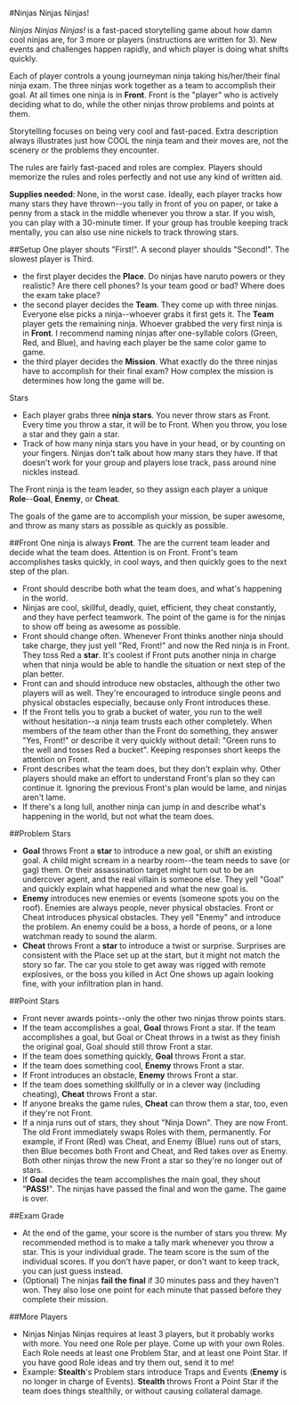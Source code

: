 #Ninjas Ninjas Ninjas!

*Ninjas Ninjas Ninjas!* is a fast-paced storytelling game about how damn cool ninjas are, for 3 more or players (instructions are written for 3). New events and challenges happen rapidly, and which player is doing what shifts quickly.

Each of player controls a young journeyman ninja taking his/her/their final ninja exam. The three ninjas work together as a team to accomplish their goal. At all times one ninja is in **Front**. Front is the "player" who is actively deciding what to do, while the other ninjas throw problems and points at them.

Storytelling focuses on being very cool and fast-paced. Extra description always illustrates just how COOL the ninja team and their moves are, not the scenery or the problems they encounter.

The rules are fairly fast-paced and roles are complex. Players should memorize the rules and roles perfectly and not use any kind of written aid.

**Supplies needed**: None, in the worst case. Ideally, each player tracks how many stars they have thrown--you tally in front of you on paper, or take a penny from a stack in the middle whenever you throw a star. If you wish, you can play with a 30-minute timer. If your group has trouble keeping track mentally, you can also use nine nickels to track throwing stars.

##Setup
One player shouts "First!". A second player shoulds "Second!". The slowest player is Third.
- the first player decides the **Place**. Do ninjas have naruto powers or they realistic? Are there cell phones? Is your team good or bad? Where does the exam take place?
- the second player decides the **Team**. They come up with three ninjas. Everyone else picks a ninja--whoever grabs it first gets it. The **Team** player gets the remaining ninja. Whoever grabbed the very first ninja is in **Front**. I recommend naming ninjas after one-syllable colors (Green, Red, and Blue), and having each player be the same color game to game.
- the third player decides the **Mission**. What exactly do the three ninjas have to accomplish for their final exam? How complex the mission is determines how long the game will be.

Stars
- Each player grabs three **ninja stars**. You never throw stars as Front. Every time you throw a star, it will be to Front. When you throw, you lose a star and they gain a star.
- Track of how many ninja stars you have in your head, or by counting on your fingers. Ninjas don't talk about how many stars they have. If that doesn't work for your group and players lose track, pass around nine nickles instead.

The Front ninja is the team leader, so they assign each player a unique **Role**--**Goal**, **Enemy**, or **Cheat**.

The goals of the game are to accomplish your mission, be super awesome, and throw as many stars as possible as quickly as possible.

##Front
One ninja is always **Front**. The are the current team leader and decide what the team does. Attention is on Front. Front's team accomplishes tasks quickly, in cool ways, and then quickly goes to the next step of the plan.

- Front should describe both what the team does, and what's happening in the world. 
- Ninjas are cool, skillful, deadly, quiet, efficient, they cheat constantly, and they have perfect teamwork. The point of the game is for the ninjas to show off being as awesome as possible.
- Front should change often. Whenever Front thinks another ninja should take charge, they just yell "Red, Front!" and now the Red ninja is in Front. They toss Red a **star**. It's coolest if Front puts another ninja in charge when that ninja would be able to handle the situation or next step of the plan better.
- Front can and should introduce new obstacles, although the other two players will as well. They're encouraged to introduce single peons and physical obstacles especially, because only Front introduces these.
- If the Front tells you to grab a bucket of water, you run to the well without hesitation--a ninja team trusts each other completely. When members of the team other than the Front do something, they answer "Yes, Front!" or describe it very quickly without detail: "Green runs to the well and tosses Red a bucket". Keeping responses short keeps the attention on Front.
- Front describes what the team does, but they don't explain why. Other players should make an effort to understand Front's plan so they can continue it. Ignoring the previous Front's plan would be lame, and ninjas aren't lame.
- If there's a long lull, another ninja can jump in and describe what's happening in the world, but not what the team does.

##Problem Stars
- **Goal** throws Front a **star** to introduce a new goal, or shift an existing goal. A child might scream in a nearby room--the team needs to save (or gag) them. Or their assassination target might turn out to be an undercover agent, and the real villain is someone else. They yell "Goal" and quickly explain what happened and what the new goal is.
- **Enemy** introduces new enemies or events (someone spots you on the roof). Enemies are always people, never physical obstacles. Front or Cheat introduces physical obstacles. They yell "Enemy" and introduce the problem. An enemy could be a boss, a horde of peons, or a lone watchman ready to sound the alarm.
- **Cheat** throws Front a **star** to introduce a twist or surprise. Surprises are consistent with the Place set up at the start, but it might not match the story so far. The car you stole to get away was rigged with remote explosives, or the boss you killed in Act One shows up again looking fine, with your infiltration plan in hand.

##Point Stars
- Front never awards points--only the other two ninjas throw points stars.
- If the team accomplishes a goal, **Goal** throws Front a star. If the team accomplishes a goal, but Goal or Cheat throws in a twist as they finish the original goal, Goal should still throw Front a star.
- If the team does something quickly, **Goal** throws Front a star.
- If the team does something cool, **Enemy** throws Front a star.
- If Front introduces an obstacle, **Enemy** throws Front a star.
- If the team does something skillfully or in a clever way (including cheating), **Cheat** throws Front a star.
- If anyone breaks the game rules, **Cheat** can throw them a star, too, even if they're not Front.
- If a ninja runs out of stars, they shout "Ninja Down". They are now Front. The old Front immediately swaps Roles with them, permanently. For example, if Front (Red) was Cheat, and Enemy (Blue) runs out of stars, then Blue becomes both Front and Cheat, and Red takes over as Enemy. Both other ninjas throw the new Front a star so they're no longer out of stars.
- If **Goal** decides the team accomplishes the main goal, they shout "**PASS!**". The ninjas have passed the final and won the game. The game is over.

##Exam Grade
- At the end of the game, your score is the number of stars you threw. My recommended method is to make a tally mark whenever you throw a star. This is your individual grade. The team score is the sum of the individual scores. If you don't have paper, or don't want to keep track, you can just guess instead.
- (Optional) The ninjas **fail the final** if 30 minutes pass and they haven't won. They also lose one point for each minute that passed before they complete their mission.

##More Players
- Ninjas Ninjas Ninjas requires at least 3 players, but it probably works with more. You need one Role per playe. Come up with your own Roles. Each Role needs at least one Problem Star, and at least one Point Star. If you have good Role ideas and try them out, send it to me!
- Example: **Stealth**'s Problem stars introduce Traps and Events (**Enemy** is no longer in charge of Events). **Stealth** throws Front a Point Star if the team does things stealthily, or without causing collateral damage.
